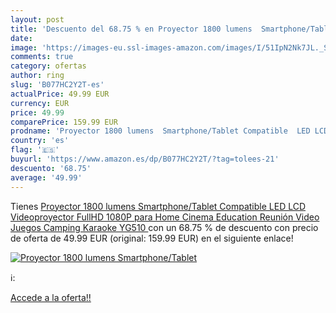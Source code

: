 ```yaml
---
layout: post
title: 'Descuento del 68.75 % en Proyector 1800 lumens  Smartphone/Tablet'
date: 
image: 'https://images-eu.ssl-images-amazon.com/images/I/51IpN2Nk7JL._SL200_.jpg'
comments: true
category: ofertas
author: ring
slug: 'B077HC2Y2T-es'
actualPrice: 49.99 EUR
currency: EUR
price: 49.99
comparePrice: 159.99 EUR
prodname: 'Proyector 1800 lumens  Smartphone/Tablet Compatible  LED LCD Videoproyector FullHD 1080P para Home Cinema  Education  Reunión  Video Juegos  Camping  Karaoke YG510 '
country: 'es'
flag: '🇪🇸'
buyurl: 'https://www.amazon.es/dp/B077HC2Y2T/?tag=tolees-21'
descuento: '68.75'
average: '49.99'
---
```


Tienes [Proyector 1800 lumens  Smartphone/Tablet Compatible  LED LCD Videoproyector FullHD 1080P para Home Cinema  Education  Reunión  Video Juegos  Camping  Karaoke YG510 ](https://www.amazon.es/dp/B077HC2Y2T/?tag=tolees-21) con un 68.75 % de descuento con precio de oferta de 49.99 EUR (original: 159.99 EUR) en el siguiente enlace!

[![Proyector 1800 lumens  Smartphone/Tablet](https://images-eu.ssl-images-amazon.com/images/I/51IpN2Nk7JL._SL200_.jpg)](https://www.amazon.es/dp/B077HC2Y2T/?tag=tolees-21)

ℹ️:


[Accede a la oferta!!](https://www.amazon.es/dp/B077HC2Y2T/?tag=tolees-21)

